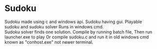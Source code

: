# Sudoku
Sudoku made using c and windows api.
Sudoku having gui.
Playable sudoku and sudoku solver Runs in windows cmd.  
Sudoku solver finds one solution.
Compile by running batch file, Then run launcher.exe to play Or compile sudoku.c and run it in old windows cmd known as "conhost.exe" not newer terminal.
